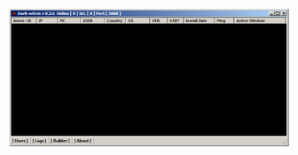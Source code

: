 ![Screenshot](https://raw.githubusercontent.com/Cryakl/Ultimate-RAT-Collection/refs/heads/main/DarkwOrm/Dark-wOrm%20v0.3.6/Screenshot.png)
